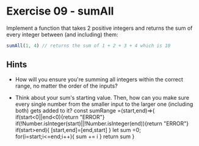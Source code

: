 # Exercise 09 - sumAll

Implement a function that takes 2 positive integers and returns the sum of every integer between (and including) them:

```javascript
sumAll(1, 4) // returns the sum of 1 + 2 + 3 + 4 which is 10
```


## Hints

- How will you ensure you're summing all integers within the correct range, no matter the order of the inputs?

- Think about your sum's starting value. Then, how can you make sure every single number from the smaller input to the larger one (including both) gets added to it?
const sumRange =(start,end)=>{
    if(start<0||end<0){return "ERROR"}
    if(!Number.isInteger(start)||!Number.isInteger(end)){return "ERROR"}
    if(start>end){
        [start,end]=[end,start]
    }
    let sum =0;
    for(i=start;i<=end;i++){
        sum += i
    }
    return sum
}